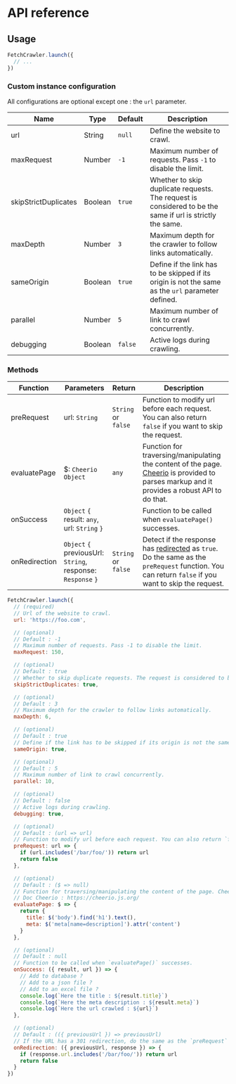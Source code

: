 # API reference

## Usage

```javascript
FetchCrawler.launch({
  // ...
})
```

### Custom instance configuration

All configurations are optional except one : the `url` parameter.

| Name | Type | Default | Description |
| ---  | ---  | ---     | ---         |
| url  | String  | `null` | Define the website to crawl. |
| maxRequest  | Number  | `-1` | Maximum number of requests. Pass `-1` to disable the limit. |
| skipStrictDuplicates  | Boolean  | `true` | Whether to skip duplicate requests. The request is considered to be the same if url is strictly the same. |
| maxDepth  | Number  | `3` | Maximum depth for the crawler to follow links automatically. |
| sameOrigin  | Boolean  | `true` | Define if the link has to be skipped if its origin is not the same as the `url` parameter defined. |
| parallel  | Number  | `5` | Maximum number of link to crawl concurrently. |
| debugging  | Boolean  | `false` | Active logs during crawling. |


### Methods

| Function | Parameters | Return | Description |
| ---      | ---        | ---    | ---     |
| preRequest | url: `String` | `String` or `false` | Function to modify url before each request. You can also return `false` if you want to skip the request. |
| evaluatePage | $: `Cheerio Object` | `any` | Function for traversing/manipulating the content of the page. [Cheerio](https://cheerio.js.org/) is provided to parses markup and it provides a robust API to do that. |
| onSuccess | `Object` `{` result: `any`, url: `String` `}` |  |Function to be called when `evaluatePage()` successes. |
| onRedirection | `Object` `{` previousUrl: `String`, response: `Response` `}`  | `String` or `false` | Detect if the response has [redirected](https://developer.mozilla.org/fr/docs/Web/API/Response/redirected) as `true`. Do the same as the `preRequest` function. You can return `false` if you want to skip the request. |



```javascript
FetchCrawler.launch({
  // (required)
  // Url of the website to crawl.
  url: 'https://foo.com',

  // (optional)
  // Default : -1
  // Maximum number of requests. Pass -1 to disable the limit.
  maxRequest: 150,

  // (optional)
  // Default : true
  // Whether to skip duplicate requests. The request is considered to be the same if url is strictly the same.
  skipStrictDuplicates: true,

  // (optional)
  // Default : 3
  // Maximum depth for the crawler to follow links automatically.
  maxDepth: 6,

  // (optional)
  // Default : true
  // Define if the link has to be skipped if its origin is not the same as the `url` parameter defined.
  sameOrigin: true,

  // (optional)
  // Default : 5
  // Maximum number of link to crawl concurrently.
  parallel: 10,

  // (optional)
  // Default : false
  // Active logs during crawling.
  debugging: true,

  // (optional)
  // Default : (url => url)
  // Function to modify url before each request. You can also return `false` if you want to skip the request.
  preRequest: url => {
    if (url.includes('/bar/foo/')) return url
    return false
  },

  // (optional)
  // Default : ($ => null)
  // Function for traversing/manipulating the content of the page. Cheerio is provided to parses markup and it provides a robust API to do that.
  // Doc Cheerio : https://cheerio.js.org/
  evaluatePage: $ => {
    return {
      title: $('body').find('h1').text(),
      meta: $('meta[name=description]').attr('content')
    }
  },

  // (optional)
  // Default : null
  // Function to be called when `evaluatePage()` successes.
  onSuccess: ({ result, url }) => {
    // Add to database ?
    // Add to a json file ?
    // Add to an excel file ?
    console.log(`Here the title : ${result.title}`)
    console.log(`Here the meta description : ${result.meta}`)
    console.log(`Here the url crawled : ${url}`)
  },

  // (optional)
  // Default : (({ previousUrl }) => previousUrl)
  // If the URL has a 301 redirection, do the same as the `preRequest` function. You can return `false` if you want to skip the request.
  onRedirection: ({ previousUrl, response }) => {
    if (response.url.includes('/bar/foo/')) return url
    return false
  }
})
```